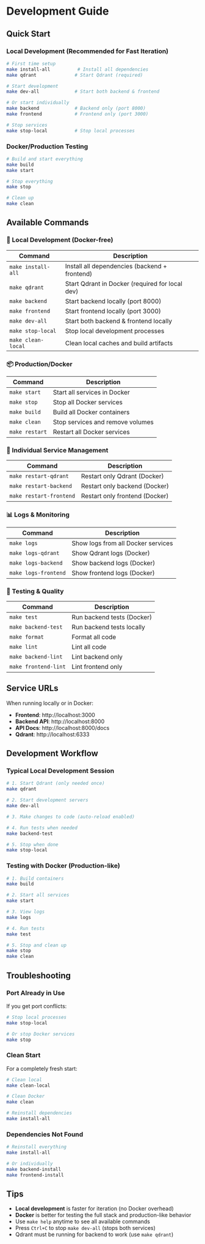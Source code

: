 # Development Guide

## Quick Start

### Local Development (Recommended for Fast Iteration)

```bash
# First time setup
make install-all          # Install all dependencies
make qdrant              # Start Qdrant (required)

# Start development
make dev-all             # Start both backend & frontend

# Or start individually
make backend             # Backend only (port 8000)
make frontend            # Frontend only (port 3000)

# Stop services
make stop-local          # Stop local processes
```

### Docker/Production Testing

```bash
# Build and start everything
make build
make start

# Stop everything
make stop

# Clean up
make clean
```

## Available Commands

### 🚀 Local Development (Docker-free)

| Command | Description |
|---------|-------------|
| `make install-all` | Install all dependencies (backend + frontend) |
| `make qdrant` | Start Qdrant in Docker (required for local dev) |
| `make backend` | Start backend locally (port 8000) |
| `make frontend` | Start frontend locally (port 3000) |
| `make dev-all` | Start both backend & frontend locally |
| `make stop-local` | Stop local development processes |
| `make clean-local` | Clean local caches and build artifacts |

### 📦 Production/Docker

| Command | Description |
|---------|-------------|
| `make start` | Start all services in Docker |
| `make stop` | Stop all Docker services |
| `make build` | Build all Docker containers |
| `make clean` | Stop services and remove volumes |
| `make restart` | Restart all Docker services |

### 🔧 Individual Service Management

| Command | Description |
|---------|-------------|
| `make restart-qdrant` | Restart only Qdrant (Docker) |
| `make restart-backend` | Restart only backend (Docker) |
| `make restart-frontend` | Restart only frontend (Docker) |

### 📊 Logs & Monitoring

| Command | Description |
|---------|-------------|
| `make logs` | Show logs from all Docker services |
| `make logs-qdrant` | Show Qdrant logs (Docker) |
| `make logs-backend` | Show backend logs (Docker) |
| `make logs-frontend` | Show frontend logs (Docker) |

### 🧪 Testing & Quality

| Command | Description |
|---------|-------------|
| `make test` | Run backend tests (Docker) |
| `make backend-test` | Run backend tests locally |
| `make format` | Format all code |
| `make lint` | Lint all code |
| `make backend-lint` | Lint backend only |
| `make frontend-lint` | Lint frontend only |

## Service URLs

When running locally or in Docker:

- **Frontend**: http://localhost:3000
- **Backend API**: http://localhost:8000
- **API Docs**: http://localhost:8000/docs
- **Qdrant**: http://localhost:6333

## Development Workflow

### Typical Local Development Session

```bash
# 1. Start Qdrant (only needed once)
make qdrant

# 2. Start development servers
make dev-all

# 3. Make changes to code (auto-reload enabled)

# 4. Run tests when needed
make backend-test

# 5. Stop when done
make stop-local
```

### Testing with Docker (Production-like)

```bash
# 1. Build containers
make build

# 2. Start all services
make start

# 3. View logs
make logs

# 4. Run tests
make test

# 5. Stop and clean up
make stop
make clean
```

## Troubleshooting

### Port Already in Use

If you get port conflicts:

```bash
# Stop local processes
make stop-local

# Or stop Docker services
make stop
```

### Clean Start

For a completely fresh start:

```bash
# Clean local
make clean-local

# Clean Docker
make clean

# Reinstall dependencies
make install-all
```

### Dependencies Not Found

```bash
# Reinstall everything
make install-all

# Or individually
make backend-install
make frontend-install
```

## Tips

- **Local development** is faster for iteration (no Docker overhead)
- **Docker** is better for testing the full stack and production-like behavior
- Use `make help` anytime to see all available commands
- Press `Ctrl+C` to stop `make dev-all` (stops both services)
- Qdrant must be running for backend to work (use `make qdrant`)
